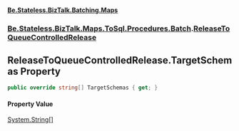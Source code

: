 #### [Be.Stateless.BizTalk.Batching.Maps](README.md 'README')
### [Be.Stateless.BizTalk.Maps.ToSql.Procedures.Batch](Be.Stateless.BizTalk.Maps.ToSql.Procedures.Batch.md 'Be.Stateless.BizTalk.Maps.ToSql.Procedures.Batch').[ReleaseToQueueControlledRelease](ReleaseToQueueControlledRelease.md 'Be.Stateless.BizTalk.Maps.ToSql.Procedures.Batch.ReleaseToQueueControlledRelease')

## ReleaseToQueueControlledRelease.TargetSchemas Property

```csharp
public override string[] TargetSchemas { get; }
```

#### Property Value
[System.String](https://docs.microsoft.com/en-us/dotnet/api/System.String 'System.String')[[]](https://docs.microsoft.com/en-us/dotnet/api/System.Array 'System.Array')